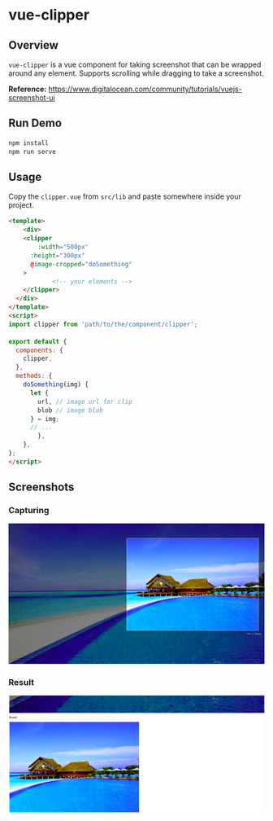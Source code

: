 # vue-clipper

## Overview

`vue-clipper` is a vue component for taking screenshot that can be wrapped around any element. Supports scrolling while dragging to take a screenshot.

**Reference:** https://www.digitalocean.com/community/tutorials/vuejs-screenshot-ui

## Run Demo
```sh
npm install
npm run serve
```

## Usage

Copy the `clipper.vue` from `src/lib` and paste somewhere inside your project.

```html
<template>
	<div>
    <clipper
    	:width="500px"
      :height="300px"
      @image-cropped="doSomething"       
    >
			<!-- your elements -->
    </clipper>
  </div>
</template>
<script>
import clipper from 'path/to/the/component/clipper';
  
export default {
  components: {
    clipper,
  },
  methods: {
    doSomething(img) {
      let {
        url, // image url for clip
        blob // image blob
      } = img;
      // ...
		},
	},
};
</script>
```

## Screenshots

### Capturing

![capturing](./public/capturing.png)

### Result

![result](./public/result.png)